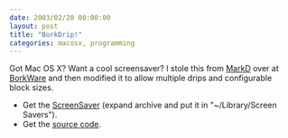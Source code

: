```yaml
---
date: 2003/02/20 00:00:00
layout: post
title: "BorkDrip!"
categories: macosx, programming
---
```


Got Mac OS X? Want a cool screensaver? I stole this from [MarkD](http://badgertronics.com/blog) over at [BorkWare](http://borkware.com/products/borkware-drip/) and then modified it to allow multiple drips and configurable block sizes.

- Get the [ScreenSaver](http://kurup.org/files/Borkware_Drip.saver.sit)  (expand archive and put it in "~/Library/Screen Savers").
- Get the [source code](http://kurup.org/files/borkware-drip-vkurup-11.tar.gz).
